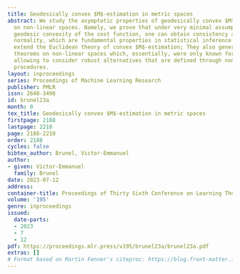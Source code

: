 ```yaml
---
title: Geodesically convex $M$-estimation in metric spaces
abstract: We study the asymptotic properties of geodesically convex $M$-estimation
  on non-linear spaces. Namely, we prove that under very minimal assumptions besides
  geodesic convexity of the cost function, one can obtain consistency and asymptotic
  normality, which are fundamental properties in statistical inference. Our results
  extend the Euclidean theory of convex $M$-estimation; They also generalize limit
  theorems on non-linear spaces which, essentially, were only known for barycenters,
  allowing to consider robust alternatives that are defined through non-smooth $M$-estimation
  procedures.
layout: inproceedings
series: Proceedings of Machine Learning Research
publisher: PMLR
issn: 2640-3498
id: brunel23a
month: 0
tex_title: Geodesically convex $M$-estimation in metric spaces
firstpage: 2188
lastpage: 2210
page: 2188-2210
order: 2188
cycles: false
bibtex_author: Brunel, Victor-Emmanuel
author:
- given: Victor-Emmanuel
  family: Brunel
date: 2023-07-12
address: 
container-title: Proceedings of Thirty Sixth Conference on Learning Theory
volume: '195'
genre: inproceedings
issued:
  date-parts:
  - 2023
  - 7
  - 12
pdf: https://proceedings.mlr.press/v195/brunel23a/brunel23a.pdf
extras: []
# Format based on Martin Fenner's citeproc: https://blog.front-matter.io/posts/citeproc-yaml-for-bibliographies/
---
```


